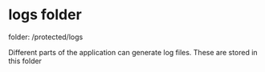 logs folder
===

folder: /protected/logs

Different parts of the application can generate log files. These are stored in this folder

